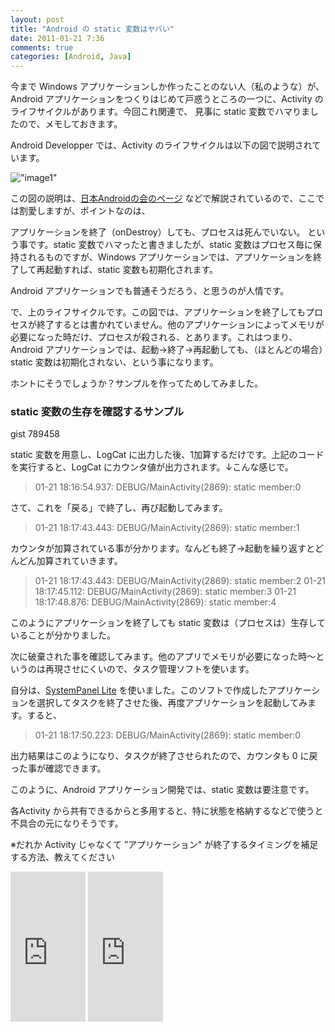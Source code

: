 ```yaml
---
layout: post
title: "Android の static 変数はヤバい"
date: 2011-01-21 7:36
comments: true
categories: [Android, Java]
---
```

今まで Windows アプリケーションしか作ったことのない人（私のような）が、Android アプリケーションをつくりはじめて戸惑うところの一つに、Activity のライフサイクルがあります。今回これ関連で、 見事に static 変数でハマりましたので、メモしておきます。
<!--more-->

Android Developper では、Activity のライフサイクルは以下の図で説明されています。

!["image1"](http://developer.android.com/images/activity_lifecycle.png)

この図の説明は、[日本Androidの会のページ](http://www.android-group.jp/index.php?cmd=read&page=%CA%D9%B6%AF%B2%F1%2FAndroid%20SDK%20WG%20%C2%E81%B2%F3%20%A5%BB%A5%C3%A5%B7%A5%E7%A5%F3%A1%CA2008.10.25%A1%CB&word=activity#iee83184) などで解説されているので、ここでは割愛しますが、ポイントなのは、

アプリケーションを終了（onDestroy）しても、プロセスは死んでいない。
という事です。static 変数でハマったと書きましたが、static 変数はプロセス毎に保持されるものですが、Windows アプリケーションでは、アプリケーションを終了して再起動すれば、static 変数も初期化されます。

Android アプリケーションでも普通そうだろう、と思うのが人情です。

で、上のライフサイクルです。この図では、アプリケーションを終了してもプロセスが終了するとは書かれていません。他のアプリケーションによってメモリが必要になった時だけ、プロセスが殺される、とあります。これはつまり、Android アプリケーションでは、起動→終了→再起動しても、（ほとんどの場合）static 変数は初期化されない、という事になります。

ホントにそうでしょうか？サンプルを作ってためしてみました。

### static 変数の生存を確認するサンプル

gist 789458

static 変数を用意し、LogCat に出力した後、1加算するだけです。上記のコードを実行すると、LogCat にカウンタ値が出力されます。↓こんな感じで。

> 01-21 18:16:54.937: DEBUG/MainActivity(2869): static member:0

さて、これを「戻る」で終了し、再び起動してみます。

> 01-21 18:17:43.443: DEBUG/MainActivity(2869): static member:1

カウンタが加算されている事が分かります。なんども終了→起動を繰り返すとどんどん加算されていきます。

> 01-21 18:17:43.443: DEBUG/MainActivity(2869): static member:2
> 01-21 18:17:45.112: DEBUG/MainActivity(2869): static member:3
> 01-21 18:17:48.876: DEBUG/MainActivity(2869): static member:4 

このようにアプリケーションを終了しても static 変数は（プロセスは）生存していることが分かりました。

次に破棄された事を確認してみます。他のアプリでメモリが必要になった時～というのは再現させにくいので、タスク管理ソフトを使います。

自分は、[SystemPanel Lite](http://jp.androlib.com/android.application.nextapp-systempanel-iFtq.aspx) を使いました。このソフトで作成したアプリケーションを選択してタスクを終了させた後、再度アプリケーションを起動してみます。すると、

> 01-21 18:17:50.223: DEBUG/MainActivity(2869): static member:0

出力結果はこのようになり、タスクが終了させられたので、カウンタも 0 に戻った事が確認できます。

このように、Android アプリケーション開発では、static 変数は要注意です。

各Activity から共有できるからと多用すると、特に状態を格納するなどで使うと不具合の元になりそうです。

※だれか Activity じゃなくて ”アプリケーション" が終了するタイミングを補足する方法、教えてください

<iframe src="http://rcm-fe.amazon-adsystem.com/e/cm?lt1=_blank&bc1=000000&IS2=1&bg1=FFFFFF&fc1=000000&lc1=0000FF&t=oku2008-22&o=9&p=8&l=as4&m=amazon&f=ifr&ref=ss_til&asins=B00KNOQ8UE" style="width:120px;height:240px;" scrolling="no" marginwidth="0" marginheight="0" frameborder="0"></iframe>

<iframe src="http://rcm-fe.amazon-adsystem.com/e/cm?lt1=_blank&bc1=000000&IS2=1&bg1=FFFFFF&fc1=000000&lc1=0000FF&t=oku2008-22&o=9&p=8&l=as4&m=amazon&f=ifr&ref=ss_til&asins=B00KX5FKCA" style="width:120px;height:240px;" scrolling="no" marginwidth="0" marginheight="0" frameborder="0"></iframe>
